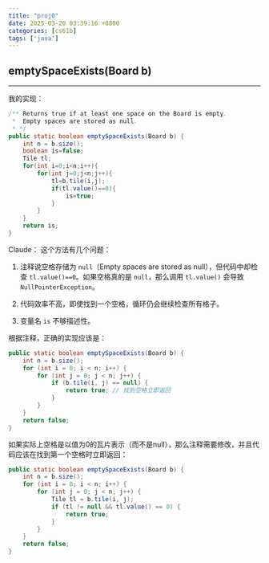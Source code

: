 ```yaml
---
title: "proj0"
date: 2025-03-20 03:39:16 +0800
categories: [cs61b]
tags: ['java']
---
```


## emptySpaceExists(Board b) 
---
我的实现：
```java
/** Returns true if at least one space on the Board is empty.
 *  Empty spaces are stored as null.
 * */
public static boolean emptySpaceExists(Board b) {
    int n = b.size();
    boolean is=false;
    Tile tl;
    for(int i=0;i<n;i++){
        for(int j=0;j<n;j++){
            tl=b.tile(i,j);
            if(tl.value()==0){
                is=true;
            }
        }
    }
    return is;
}
```

Claude：
这个方法有几个问题：
1. 注释说空格存储为 `null`（Empty spaces are stored as null），但代码中却检查 `tl.value()==0`。如果空格真的是 `null`，那么调用 `tl.value()` 会导致 `NullPointerException`。

2. 代码效率不高，即使找到一个空格，循环仍会继续检查所有格子。

3. 变量名 `is` 不够描述性。

根据注释，正确的实现应该是：

```java
public static boolean emptySpaceExists(Board b) {
    int n = b.size();
    for (int i = 0; i < n; i++) {
        for (int j = 0; j < n; j++) {
            if (b.tile(i, j) == null) {
                return true; // 找到空格立即返回
            }
        }
    }
    return false;
}
```

如果实际上空格是以值为0的瓦片表示（而不是null），那么注释需要修改，并且代码应该在找到第一个空格时立即返回：

```java
public static boolean emptySpaceExists(Board b) {
    int n = b.size();
    for (int i = 0; i < n; i++) {
        for (int j = 0; j < n; j++) {
            Tile tl = b.tile(i, j);
            if (tl != null && tl.value() == 0) {
                return true;
            }
        }
    }
    return false;
}
```